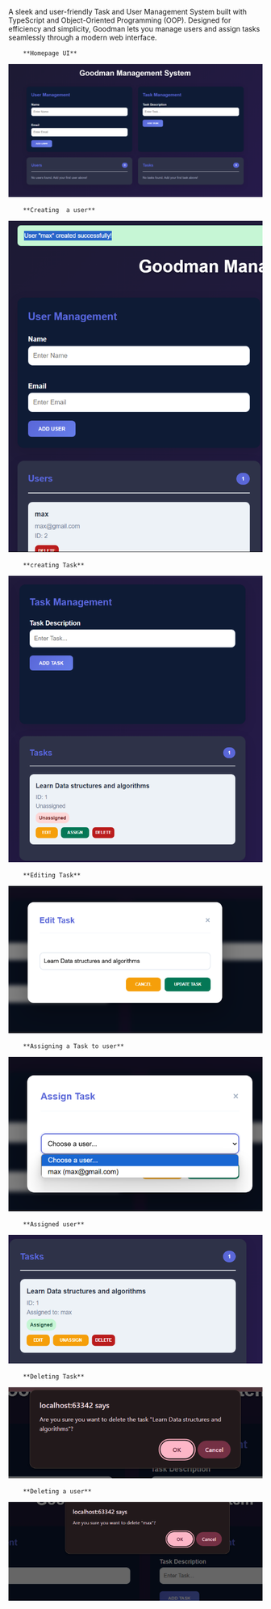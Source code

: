 A sleek and user-friendly Task and User Management System built with TypeScript and Object-Oriented Programming (OOP).
Designed for efficiency and simplicity, Goodman lets you manage users and assign tasks seamlessly through a modern web
interface.

        **Homepage UI**
![homepage](./screenshots/homepage.png)

        **Creating  a user**
![add user](./screenshots/adduser.png)

        **creating Task**
![homepage](./screenshots/created%20task.png)

        **Editing Task**
![homepage](./screenshots/edittask.png)

        **Assigning a Task to user**
![homepage](./screenshots/assigning%20task.png)

        **Assigned user**
![homepage](./screenshots/assigneduser.png)

        **Deleting Task**
![homepage](./screenshots/deletetask.png)

        **Deleting a user**
![homepage](./screenshots/deleteuser.png)